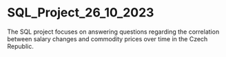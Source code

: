 # SQL_Project_26_10_2023
The SQL project focuses on answering questions regarding the correlation between salary changes and commodity prices over time in the Czech Republic.
